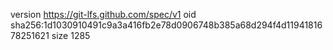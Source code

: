 version https://git-lfs.github.com/spec/v1
oid sha256:1d1030910491c9a3a416fb2e78d0906748b385a68d294f4d1194181678251621
size 1285

